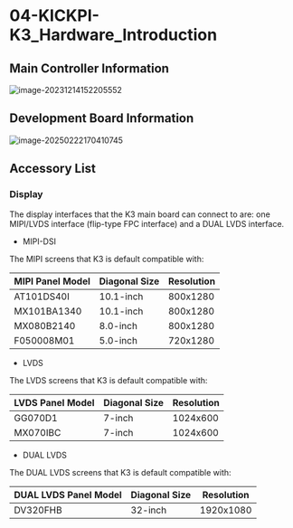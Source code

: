 # 04-KICKPI-K3_Hardware_Introduction




## Main Controller Information

![image-20231214152205552](http://tanzhtanzh.oss-cn-shenzhen.aliyuncs.com/img/image-20231214152205552.png)



## Development Board Information

![image-20250222170410745](http://tanzhtanzh.oss-cn-shenzhen.aliyuncs.com/img/image-20250222170410745.png)

## Accessory List

### Display <a id="display"> </a>

The display interfaces that the K3 main board can connect to are: one MIPI/LVDS interface (flip-type FPC interface) and a DUAL LVDS interface.

* MIPI-DSI

The MIPI screens that K3 is default compatible with:

| **MIPI Panel Model** | **Diagonal Size** | **Resolution** |
| -------------------- | ----------------- | -------------- |
| AT101DS40I           | 10.1-inch         | 800x1280       |
| MX101BA1340          | 10.1-inch         | 800x1280       |
| MX080B2140           | 8.0-inch          | 800x1280       |
| F050008M01           | 5.0-inch          | 720x1280       |

* LVDS

The LVDS screens that K3 is default compatible with:

| **LVDS Panel Model** | **Diagonal Size** | **Resolution** |
| -------------------- | ----------------- | -------------- |
| GG070D1              | 7-inch            | 1024x600       |
| MX070IBC             | 7-inch            | 1024x600       |

* DUAL LVDS

The DUAL LVDS screens that K3 is default compatible with:

| DUAL **LVDS Panel Model** | **Diagonal Size** | **Resolution** |
| -------------------------- | ----------------- | -------------- |
| DV320FHB                   | 32-inch           | 1920x1080      |